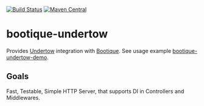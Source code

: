 <!--
  Licensed to ObjectStyle LLC under one
  or more contributor license agreements.  See the NOTICE file
  distributed with this work for additional information
  regarding copyright ownership.  The ObjectStyle LLC licenses
  this file to you under the Apache License, Version 2.0 (the
  "License"); you may not use this file except in compliance
  with the License.  You may obtain a copy of the License at

    http://www.apache.org/licenses/LICENSE-2.0

  Unless required by applicable law or agreed to in writing,
  software distributed under the License is distributed on an
  "AS IS" BASIS, WITHOUT WARRANTIES OR CONDITIONS OF ANY
  KIND, either express or implied.  See the License for the
  specific language governing permissions and limitations
  under the License.
  -->
[![Build Status](https://travis-ci.org/bootique/bootique-undertow.svg)](https://travis-ci.org/bootique/bootique-undertow)
[![Maven Central](https://maven-badges.herokuapp.com/maven-central/io.bootique.undertow/bootique-undertow/badge.svg)](https://maven-badges.herokuapp.com/maven-central/io.bootique.undertow/bootique-undertow/)

# bootique-undertow

Provides [Undertow](http://undertow.io/) integration with [Bootique](http://bootique.io).
See usage example [bootique-undertow-demo](https://github.com/bootique-examples/bootique-undertow-demo).

## Goals

Fast, Testable, Simple HTTP Server, that supports DI in Controllers and Middlewares.
